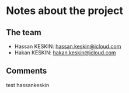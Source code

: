# Notes about the project

## The team

- Hassan KESKIN: hassan.keskin@icloud.com
- Hakan KESKIN: hakan.keskin@icloud.com

## Comments
test hassankeskin
